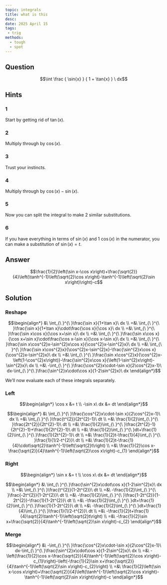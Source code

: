 ```yaml
---
topic: integrals
title: what is this
desc: 
date: 2025 April 15
tags:
 - trig
methods:
  - tough
  - spot
---
```



## Question
```math
\int
  \frac
    { \sin{x} }
    { 1 + \tan{x} }
\ dx
```


## Hints

### 1
Start by getting rid of $\tan(x)$.

### 2
Multiply through by $\cos(x)$.

### 3
Trust your instincts.

### 4
Multiply through by $\cos(x)-\sin(x)$.

### 5
Now you can split the integral to make 2 similar substitutions.

### 6
If you have everything in terms of $\sin(x)$ and 1 $\cos(x)$ in the numerator, you can make a substitution of $\sin(x) = t$.


## Answer
```math
\frac{1}{2}\left(\sin x-\cos x\right)+\frac{\sqrt{2}}{4}\left(\tanh^{-1}\left(\sqrt{2}\cos x\right)-\tanh^{-1}\left(\sqrt{2}\sin x\right)\right)-c
```


## Solution

### Reshape
```math
\begin{align*}
  &\ \int_{\ }^{\ }\frac{\sin x}{1+\tan x}\ dx
  \\ =&\ \int_{\ }^{\ }\frac{\sin x}{1+\tan x}\cdot\frac{\cos x}{\cos x}\ dx
  \\ =&\ \int_{\ }^{\ }\frac{\sin x\cos x}{\cos x+\sin x}\ dx
  \\ =&\ \int_{\ }^{\ }\frac{\sin x\cos x}{\cos x+\sin x}\cdot\frac{\cos x-\sin x}{\cos x-\sin x}\ dx
  \\ =&\ \int_{\ }^{\ }\frac{\sin x\cos^{2}x-\sin^{2}x\cos x}{\cos^{2}x-\sin^{2}x}\ dx
  \\ =&\ \int_{\ }^{\ }\frac{\sin x\cos^{2}x}{\cos^{2}x-\sin^{2}x}-\frac{\sin^{2}x\cos x}{\cos^{2}x-\sin^{2}x}\ dx
  \\ =&\ \int_{\ }^{\ }\frac{\sin x\cos^{2}x}{\cos^{2}x-\left(1-\cos^{2}x\right)}-\frac{\sin^{2}x\cos x}{\left(1-\sin^{2}x\right)-\sin^{2}x}\ dx
  \\ =&\ -\int_{\ }^{\ }\frac{\cos^{2}x\cdot-\sin x}{2\cos^{2}x-1}\ dx-\int_{\ }^{\ }\frac{\sin^{2}x\cdot\cos x}{1-2\sin^{2}x}\ dx
\end{align*}
```

We’ll now evaluate each of these integrals separately.

### Left
```math
\begin{align*}
  \cos x &= t
  \\ -\sin x\ dx &= dt
\end{align*}
```

```math
\begin{align*}
  &\ \int_{\ }^{\ }\frac{\cos^{2}x\cdot-\sin x}{2\cos^{2}x-1}\ dx
  \\ =&\ \int_{\ }^{\ }\frac{t^{2}}{2t^{2}-1}\ dt
  \\ =&\ \frac{1}{2}\int_{\ }^{\ }\frac{2t^{2}}{2t^{2}-1}\ dt
  \\ =&\ \frac{1}{2}\int_{\ }^{\ }\frac{2t^{2}-1}{2t^{2}-1}+\frac{1}{2t^{2}-1}\ dt
  \\ =&\ \frac{1}{2}\int_{\ }^{\ }dt+\frac{1}{2}\int_{\ }^{\ }\frac{1}{2t^{2}-1}\ dt
  \\ =&\ \frac{1}{2}t-\frac{1}{4}\int_{\ }^{\ }\frac{1}{1/2-t^{2}}\ dt
  \\ =&\ \frac{1}{2}t-\frac{1}{4}\cdot\sqrt{2}\tanh^{-1}\left(\sqrt{2}t\right)
  \\ =&\ \frac{1}{2}\cos x-\frac{\sqrt{2}}{4}\tanh^{-1}\left(\sqrt{2}\cos x\right)-c_{1}
\end{align*}
```

### Right
```math
\begin{align*}
  \sin x &= t
  \\ \cos x\ dx &= dt
\end{align*}
```

```math
\begin{align*}
  &\ \int_{\ }^{\ }\frac{\sin^{2}x\cdot\cos x}{1-2\sin^{2}x}\ dx
  \\ =&\ \int_{\ }^{\ }\frac{t^{2}}{1-2t^{2}}\ dt
  \\ =&\ -\frac{1}{2}\int_{\ }^{\ }\frac{-2t^{2}}{1-2t^{2}}\ dt
  \\ =&\ -\frac{1}{2}\int_{\ }^{\ }\frac{1-2t^{2}}{1-2t^{2}}-\frac{1}{1-2t^{2}}\ dt
  \\ =&\ -\frac{1}{2}\int_{\ }^{\ }dt+\frac{1}{2}\int_{\ }^{\ }\frac{1}{1-2t^{2}}\ dt
  \\ =&\ -\frac{1}{2}\int_{\ }^{\ }dt+\frac{1}{4}\int_{\ }^{\ }\frac{1}{1/2-t^{2}}\ dt
  \\ =&\ -\frac{1}{2}t+\frac{1}{4}\sqrt{2}\tanh^{-1}\left(\sqrt{2}t\right)
  \\ =&\ -\frac{1}{2}\sin x+\frac{\sqrt{2}}{4}\tanh^{-1}\left(\sqrt{2}\sin x\right)-c_{2}
\end{align*}
```

### Merge
```math
\begin{align*}
  &\ -\int_{\ }^{\ }\frac{\cos^{2}x\cdot-\sin x}{2\cos^{2}x-1}\ dx-\int_{\ }^{\ }\frac{\sin^{2}x\cdot\cos x}{1-2\sin^{2}x}\ dx
  \\ =&\ -\left(\frac{1}{2}\cos x-\frac{\sqrt{2}}{4}\tanh^{-1}\left(\sqrt{2}\cos x\right)-c_{1}\right)-\left(-\frac{1}{2}\sin x+\frac{\sqrt{2}}{4}\tanh^{-1}\left(\sqrt{2}\sin x\right)-c_{2}\right)
  \\ =&\ \frac{1}{2}\left(\sin x-\cos x\right)+\frac{\sqrt{2}}{4}\left(\tanh^{-1}\left(\sqrt{2}\cos x\right)-\tanh^{-1}\left(\sqrt{2}\sin x\right)\right)-c
\end{align*}
```
